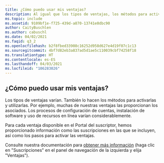 ```yaml
---
title: ¿Cómo puedo usar mis ventajas?
description: Al igual que los tipos de ventajas, los métodos para activarlas y usarlas también varían. Por ejemplo, muchas de nuestras ventajas las proporcionan...
ms.topic: include
ms.assetid: 9109bf1e-f725-439d-a870-13741e0dbc90
author: CaityBuschlen
ms.author: cabuschl
ms.date: 04/02/2021
ms.faqid: q3_2
ms.openlocfilehash: b2f8fbed33908c16252d958d627e4d19f07c1c13
ms.sourcegitcommit: 4bf7d82eb3a837ad5d1ae5c110039cbf74258f18
ms.translationtype: HT
ms.contentlocale: es-ES
ms.lasthandoff: 04/03/2021
ms.locfileid: "106283026"
---
```

## <a name="how-do-i-use-my-benefits"></a>¿Cómo puedo usar mis ventajas?

Los tipos de ventajas varían.  También lo hacen los métodos para activarlas y utilizarlas. Por ejemplo, muchas de nuestras ventajas las proporcionan los asociados.  Los procesos de configuración de cuentas, instalación de software y uso de recursos en línea varían considerablemente.

Para cada ventaja disponible en el Portal del suscriptor, hemos proporcionado información como las suscripciones en las que se incluyen, así como los pasos para activar las ventajas.

Consulte nuestra documentación para [obtener más información](https://docs.microsoft.com/visualstudio/subscriptions/about-benefits) (haga clic en "Suscripciones" en el panel de navegación de la izquierda y elija "Ventajas").
